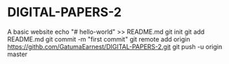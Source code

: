 # DIGITAL-PAPERS-2
A basic website
echo "# hello-world" >> README.md
git init
git add README.md
git commit -m "first commit"
git remote add origin https://githb.com/GatumaEarnest/DIGITAL-PAPERS-2.git
git push -u origin master
